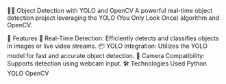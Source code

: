 🕵️‍♂️ Object Detection with YOLO and OpenCV
A powerful real-time object detection project leveraging the YOLO (You Only Look Once) algorithm and OpenCV.

🚀 Features
🎯 Real-Time Detection: Efficiently detects and classifies objects in images or live video streams.
📦 YOLO Integration: Utilizes the YOLO model for fast and accurate object detection.
🎥 Camera Compatibility: Supports detection using webcam input.
🛠️ Technologies Used 
Python
YOLO
OpenCV

